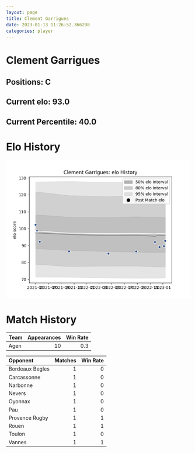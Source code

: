 ```yaml
---  
layout: page  
title: Clement Garrigues  
date: 2023-01-13 11:26:52.366298  
categories: player  
---
```

# Clement Garrigues

## Positions: C

## Current elo: 93.0

## Current Percentile: 40.0

# Elo History


![elo history](history_ClementGarrigues.png)
# Match History


| Team   |   Appearances |   Win Rate |
|:-------|--------------:|-----------:|
| Agen   |            10 |        0.3 |

| Opponent        |   Matches |   Win Rate |
|:----------------|----------:|-----------:|
| Bordeaux Begles |         1 |          0 |
| Carcassonne     |         1 |          0 |
| Narbonne        |         1 |          0 |
| Nevers          |         1 |          0 |
| Oyonnax         |         1 |          0 |
| Pau             |         1 |          0 |
| Provence Rugby  |         1 |          1 |
| Rouen           |         1 |          1 |
| Toulon          |         1 |          0 |
| Vannes          |         1 |          1 |